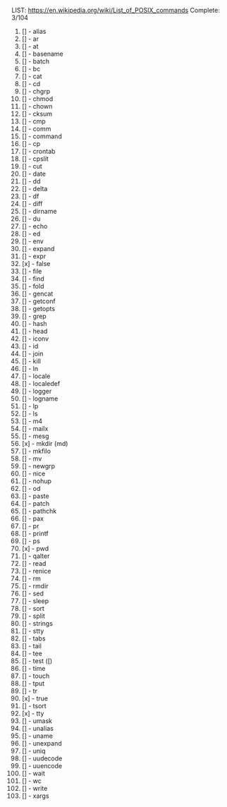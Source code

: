 LIST: https://en.wikipedia.org/wiki/List_of_POSIX_commands
Complete: 3/104

1. [] - alias
2. [] - ar
4. [] - at
5. [] - basename
6. [] - batch
7. [] - bc
10. [] - cat
11. [] - cd
12. [] - chgrp
13. [] - chmod
14. [] - chown
15. [] - cksum
16. [] - cmp
17. [] - comm
18. [] - command
20. [] - cp
21. [] - crontab
22. [] - cpslit
23. [] - cut
24. [] - date
25. [] - dd
26. [] - delta
27. [] - df
28. [] - diff
29. [] - dirname
30. [] - du
31. [] - echo
32. [] - ed
33. [] - env
34. [] - expand
35. [] - expr
36. [x] - false
37. [] - file
38. [] - find
39. [] - fold
40. [] - gencat
41. [] - getconf
42. [] - getopts
43. [] - grep
44. [] - hash
45. [] - head
46. [] - iconv
47. [] - id
48. [] - join
49. [] - kill
50. [] - ln
51. [] - locale
52. [] - localedef
53. [] - logger
54. [] - logname
55. [] - lp
56. [] - ls
57. [] - m4
58. [] - mailx
59. [] - mesg
60. [x] - mkdir (md)
61. [] - mkfilo
62. [] - mv
63. [] - newgrp
64. [] - nice
65. [] - nohup
66. [] - od
67. [] - paste
68. [] - patch
69. [] - pathchk
70. [] - pax
71. [] - pr
72. [] - printf
73. [] - ps
74. [x] - pwd
75. [] - qalter
76. [] - read
77. [] - renice
78. [] - rm
79. [] - rmdir
80. [] - sed
81. [] - sleep
82. [] - sort
83. [] - split
84. [] - strings
85. [] - stty
86. [] - tabs
87. [] - tail
88. [] - tee
89. [] - test ([)
90. [] - time
91. [] - touch
92. [] - tput
93. [] - tr
94. [x] - true
95. [] - tsort
96. [x] - tty
97. [] - umask
98. [] - unalias
99. [] - uname
100. [] - unexpand
101. [] - uniq
102. [] - uudecode
103. [] - uuencode
104. [] - wait
105. [] - wc
106. [] - write
107. [] - xargs